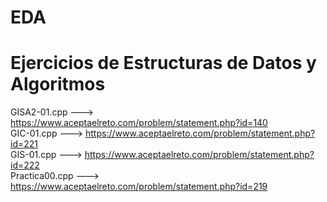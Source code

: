 EDA
============
Ejercicios de Estructuras de Datos y Algoritmos
============
GISA2-01.cpp ---> https://www.aceptaelreto.com/problem/statement.php?id=140
<br>
GIC-01.cpp ---> https://www.aceptaelreto.com/problem/statement.php?id=221
<br>
GIS-01.cpp ---> https://www.aceptaelreto.com/problem/statement.php?id=222
<br>
Practica00.cpp ---> https://www.aceptaelreto.com/problem/statement.php?id=219
